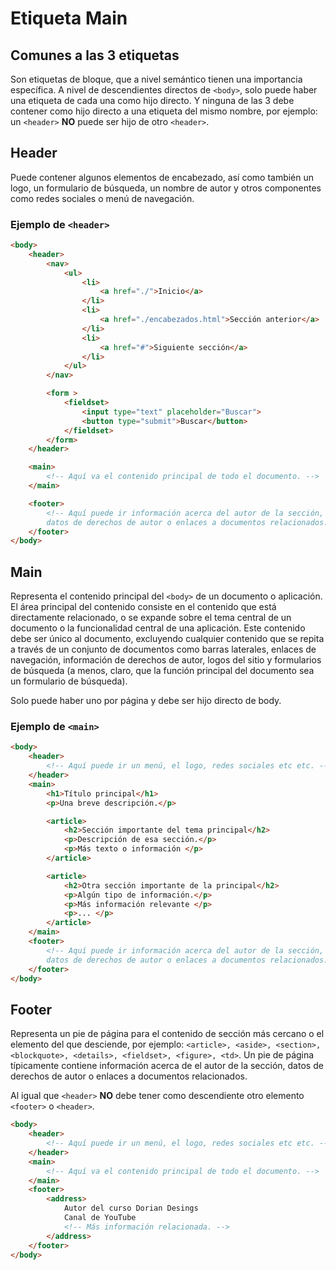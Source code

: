 # Etiqueta Main

## Comunes a las 3 etiquetas

Son etiquetas de bloque, que a nivel semántico tienen una importancia específica.
A nivel de descendientes directos de `<body>`, solo puede haber una etiqueta de cada una como hijo directo. Y ninguna de las 3 debe contener como hijo directo a una etiqueta del mismo nombre, por ejemplo: un `<header>` **NO** puede ser hijo de otro `<header>`.

## Header

Puede contener algunos elementos de encabezado, así como también un logo, un formulario de búsqueda, un nombre de autor y otros componentes como redes sociales o menú de navegación.

### Ejemplo de `<header>`

```html
<body>
    <header>
        <nav>
            <ul>
                <li>
                    <a href="./">Inicio</a>
                </li>
                <li>
                    <a href="./encabezados.html">Sección anterior</a>
                </li>
                <li>
                    <a href="#">Siguiente sección</a>
                </li>
            </ul>
        </nav>

        <form >
            <fieldset>
                <input type="text" placeholder="Buscar">
                <button type="submit">Buscar</button>
            </fieldset>
        </form>
    </header>

    <main>
        <!-- Aquí va el contenido principal de todo el documento. -->
    </main>

    <footer>
        <!-- Aquí puede ir información acerca del autor de la sección, 
        datos de derechos de autor o enlaces a documentos relacionados. -->
    </footer>
</body>
```

## Main

Representa el contenido principal del `<body>` de un documento o aplicación. El área principal del contenido consiste en el contenido que está directamente relacionado, o se expande sobre el tema central de un documento o la funcionalidad central de una aplicación. Este contenido debe ser único al documento, excluyendo cualquier contenido que se repita a través de un conjunto de documentos como barras laterales, enlaces de navegación, información de derechos de autor, logos del sitio y formularios de búsqueda (a menos, claro, que la función principal del documento sea un formulario de búsqueda).

Solo puede haber uno por página y debe ser hijo directo de body.

### Ejemplo de `<main>`

```html
<body>
    <header>
        <!-- Aquí puede ir un menú, el logo, redes sociales etc etc. -->
    </header>
    <main>
        <h1>Título principal</h1>
        <p>Una breve descripción.</p>

        <article>
            <h2>Sección importante del tema principal</h2>
            <p>Descripción de esa sección.</p>
            <p>Más texto o información </p>
        </article>

        <article>
            <h2>Otra sección importante de la principal</h2>
            <p>Algún tipo de información.</p>
            <p>Más información relevante </p>
            <p>... </p>
        </article>
    </main>
    <footer>
        <!-- Aquí puede ir información acerca del autor de la sección, 
        datos de derechos de autor o enlaces a documentos relacionados. -->
    </footer>
</body>
```

## Footer

Representa un pie de página para el contenido de sección más cercano o el elemento del que desciende, por ejemplo: `<article>, <aside>, <section>, <blockquote>, <details>, <fieldset>, <figure>, <td>`. Un pie de página típicamente contiene información acerca de el autor de la sección, datos de derechos de autor o enlaces a documentos relacionados.</p>
Al igual que `<header>` **NO** debe tener como descendiente otro elemento `<footer>` o `<header>`.

```html
<body>
    <header>
        <!-- Aquí puede ir un menú, el logo, redes sociales etc etc. -->
    </header>
    <main>
        <!-- Aquí va el contenido principal de todo el documento. -->
    </main>
    <footer>
        <address>
            Autor del curso Dorian Desings
            Canal de YouTube
            <!-- Más información relacionada. -->
        </address>
    </footer>
</body>
```
